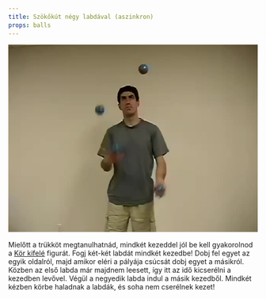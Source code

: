 ```yaml
---
title: Szökőkút négy labdával (aszinkron)
props: balls
---
```


![Szökőkút négy labdával (aszinkron)](site/videos/poster/fourasynchronous.jpg)

Mielőtt a trükköt megtanulhatnád, mindkét kezeddel jól be kell gyakorolnod a [Kör kifelé](site/hu/kor-kifele/README.md) figurát. Fogj két-két labdát mindkét kezedbe! Dobj fel egyet az egyik oldalról, majd amikor eléri a pályája csúcsát dobj egyet a másikról. Közben az első labda már majdnem leesett, így itt az idő kicserélni a kezedben levővel. Végül a negyedik labda indul a másik kezedből. Mindkét kézben körbe haladnak a labdák, és soha nem cserélnek kezet!


